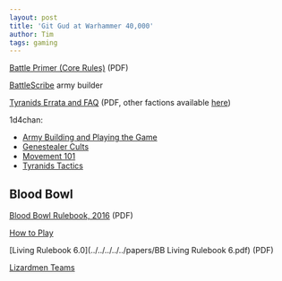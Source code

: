 ```yaml
---
layout: post
title: 'Git Gud at Warhammer 40,000'
author: Tim
tags: gaming
---
```


[Battle Primer (Core Rules)](../../../../../papers/warhammer_40000_en.pdf) (PDF)  

[BattleScribe](https://battlescribe.net/) army builder  

[Tyranids Errata and FAQ](../../../../../papers/warhammer_40000_tyranids_en.pdf) (PDF, other factions available [here](https://www.warhammer-community.com/faqs/#warhammer-40000))  

1d4chan:
* [Army Building and Playing the Game](https://1d4chan.org/wiki/Warhammer_40,000/Tactics(8E))  
* [Genestealer Cults](https://1d4chan.org/wiki/Warhammer_40,000/Tactics/Genestealer_Cults(8E))  
* [Movement 101](https://1d4chan.org/wiki/Warhammer_40,000/Tactics/Movement_101(8E))  
* [Tyranids Tactics](https://1d4chan.org/wiki/Warhammer_40,000/Tactics/Tyranids(8E))  


## Blood Bowl
[Blood Bowl Rulebook, 2016](../../../../../papers/BloodBowl2016.pdf) (PDF)  

[How to Play](https://www.bloodbowl.com/how-to-play/)  

[Living Rulebook 6.0](../../../../../papers/BB Living Rulebook 6.pdf) (PDF)  

[Lizardmen Teams](https://bbtactics.com/lizardmen-teams/)  